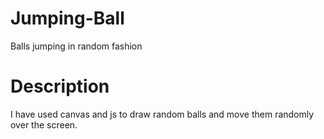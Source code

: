 # Jumping-Ball
Balls jumping in random fashion


# Description
I have used canvas and js to draw random balls and move them randomly over the screen.
